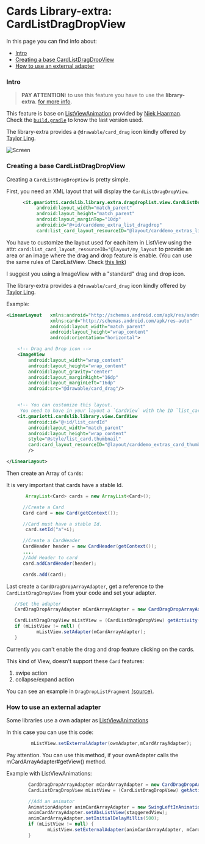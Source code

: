# Cards Library-extra: CardListDragDropView

In this page you can find info about:

* [Intro](#intro)
* [Creating a base CardListDragDropView](#creating-a-base-cardlistdragdropview)
* [How to use an external adapter](#how-to-use-an-external-adapter)

### Intro

> **PAY ATTENTION:** to use this feature you have to use the **library-extra**.
> [for more info](GUIDE.md#including-in-your-project).

This feature is base on [ListViewAnimation](https://github.com/nhaarman/ListViewAnimations) provided by [Niek Haarman](https://plus.google.com/+NiekHaarman).
Check the [`build.gradle`](/library-extra/build.gradle) to know the last version used.

The library-extra provides a `@drawable/card_drag` icon kindly offered by [Taylor Ling](https://plus.google.com/+TaylorLing).

![Screen](/demo/images/demo/dragdrop.png)


### Creating a base CardListDragDropView

Creating a `CardListDragDropView` is pretty simple.

First, you need an XML layout that will display the `CardListDragDropView`.

``` xml
      <it.gmariotti.cardslib.library.extra.dragdroplist.view.CardListDragDropView
           android:layout_width="match_parent"
           android:layout_height="match_parent"
           android:layout_marginTop="10dp"
           android:id="@+id/carddemo_extra_list_dragdrop"
           card:list_card_layout_resourceID="@layout/carddemo_extras_list_card_dragdrop_layout"/>
```
You have to customize the layout used for each item in ListView using the attr: `card:list_card_layout_resourceID="@layout/my_layout` to provide an area or an image where the drag and drop feature is enable.
(You can use the same rules of CardListView. Check [this link](CARDLIST.md#use-your-custom-layout-for-each-row))

I suggest you using a ImageView with a "standard" drag and drop icon.

The library-extra provides a `@drawable/card_drag` icon kindly offered by [Taylor Ling](https://plus.google.com/+TaylorLing).

Example:
``` xml
<LinearLayout   xmlns:android="http://schemas.android.com/apk/res/android"
                xmlns:card="http://schemas.android.com/apk/res-auto"
                android:layout_width="match_parent"
                android:layout_height="wrap_content"
                android:orientation="horizontal">

    <!-- Drag and Drop icon -->
    <ImageView
        android:layout_width="wrap_content"
        android:layout_height="wrap_content"
        android:layout_gravity="center"
        android:layout_marginRight="16dp"
        android:layout_marginLeft="16dp"
        android:src="@drawable/card_drag"/>


    <!-- You can customize this layout.
     You need to have in your layout a `CardView` with the ID `list_cardId` -->
    <it.gmariotti.cardslib.library.view.CardView
        android:id="@+id/list_cardId"
        android:layout_width="match_parent"
        android:layout_height="wrap_content"
        style="@style/list_card.thumbnail"
        card:card_layout_resourceID="@layout/carddemo_extras_card_thumbnail_layout"
        />

</LinearLayout>
```

Then create an Array of `Card`s:

It is very important that cards have a stable Id.


``` java
       ArrayList<Card> cards = new ArrayList<Card>();

      //Create a Card
      Card card = new Card(getContext());

      //Card must have a stable Id.
       card.setId("a"+i);

      //Create a CardHeader
      CardHeader header = new CardHeader(getContext());
      ....
      //Add Header to card
      card.addCardHeader(header);

      cards.add(card);
```

Last create a `CardDragDropArrayAdapter`, get a reference to the `CardListDragDropView` from your code and set your adapter.

``` java
   //Set the adapter
   CardDragDropArrayAdapter mCardArrayAdapter = new CardDragDropArrayAdapter(getActivity(), cards);

   CardListDragDropView mListView = (CardListDragDropView) getActivity().findViewById(R.id.carddemo_extra_list_dragdrop);
   if (mListView != null) {
           mListView.setAdapter(mCardArrayAdapter);
   }
```

Currently you can't enable the drag and drop feature clicking on the cards.


This kind of View, doesn't support these `Card` features:

 1. swipe action
 2. collapse/expand action


You can see an example in `DragDropListFragment`  [(source)](/demo/extras/src/main/java/it/gmariotti/cardslib/demo/extras/fragment/DragDropListFragment.java).


### How to use an external adapter

Some libraries use a own adapter as [ListViewAnimations](OTHERLIBRARIES.md#using-card-with-listviewanimations)

In this case you can use this code:

``` java
         mListView.setExternalAdapter(ownAdapter,mCardArrayAdapter);
```

Pay attention. You can use this method, if your ownAdapter calls the mCardArrayAdapter#getView() method.

Example with ListViewAnimations:

``` java
        CardDragDropArrayAdapter mCardArrayAdapter = new CardDragDropArrayAdapter(getActivity(), cards);
        CardListDragDropView mListView = (CardListDragDropView) getActivity().findViewById(R.id.carddemo_extra_list_dragdrop);

        //Add an animator
        AnimationAdapter animCardArrayAdapter = new SwingLeftInAnimationAdapter(mCardArrayAdapter);
        animCardArrayAdapter.setAbsListView(staggeredView);
        animCardArrayAdapter.setInitialDelayMillis(500);
        if (mListView != null) {
               mListView.setExternalAdapter(animCardArrayAdapter, mCardArrayAdapter);
        }
```